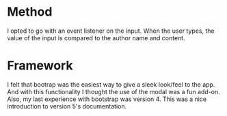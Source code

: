 # Method
I opted to go with an event listener on the input. When the user types, the value of the input is compared to the author name and content.

# Framework
I felt that bootrap was the easiest way to give a sleek look/feel to the app. And with this functionality I thought the use of the modal was a fun add-on. Also, my last experience with bootstrap was version 4. This was a nice introduction to version 5's documentation.
